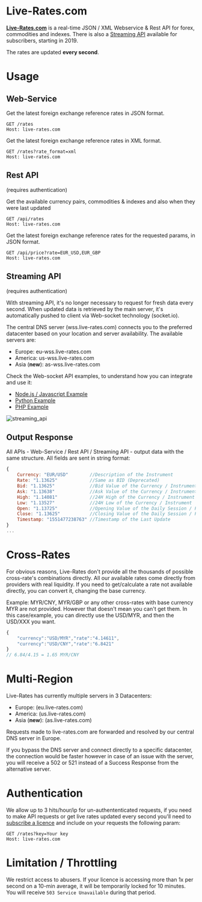 # Live-Rates.com

[**Live-Rates.com**](https://www.live-rates.com/) is a real-time JSON / XML Webservice & Rest API for forex, commodities and indexes. There is also a [Streaming API](#streaming-api) available for subscribers, starting in 2019.

The rates are updated **every second**.

# Usage

## Web-Service

Get the latest foreign exchange reference rates in JSON format.

```http
GET /rates
Host: live-rates.com
```

Get the latest foreign exchange reference rates in XML format.

```http
GET /rates?rate_format=xml
Host: live-rates.com
```

## Rest API 
(requires authentication)

Get the available currency pairs, commodities & indexes and also when they were last updated

```http
GET /api/rates
Host: live-rates.com
```

Get the latest foreign exchange reference rates for the requested params, in JSON format.

```http
GET /api/price?rate=EUR_USD,EUR_GBP
Host: live-rates.com
```

## Streaming API
(requires authentication)

With streaming API, it's no longer necessary to request for fresh data every second. 
When updated data is retrieved by the main server, it's automatically pushed to client via Web-socket technology (socket.io).

The central DNS server (wss.live-rates.com) connects you to the preferred datacenter based on your location and server availability. The available servers are:

* Europe: eu-wss.live-rates.com
* America: us-wss.live-rates.com
* Asia (**new**): as-wss.live-rates.com

Check the Web-socket API examples, to understand how you can integrate and use it: 

* [Node.js / Javascript Example](https://github.com/Live-Rates/live-rates.com/tree/master/examples/Websocket-Streaming%20API/Node)
* [Python Example](https://github.com/Live-Rates/live-rates.com/blob/master/examples/Websocket-Streaming%20API/Python/streaming_client.py)
* [PHP Example](https://github.com/Live-Rates/live-rates.com/tree/master/examples/Websocket-Streaming%20API/PHP)


![streaming_api](https://thumbs.gfycat.com/RecklessBountifulAtlanticbluetang-size_restricted.gif)

## Output Response

All APIs - Web-Service / Rest API / Streaming API - output data with the same structure. All fields are sent in string format:

```javascript
{
	Currency: "EUR/USD"        //Description of the Instrument 
	Rate: "1.13625"            //Same as BID (Deprecated)
	Bid: "1.13625"             //Bid Value of the Currency / Instrument
	Ask: "1.13638"             //Ask Value of the Currency / Instrument
	High: "1.14081"            //24H High of the Currency / Instrument
	Low: "1.13527"             //24H Low of the Currency / Instrument
	Open: "1.13725"            //Opening Value of the Daily Session / Previous Day if Market is Active
	Close: "1.13625"           //Closing Value of the Daily Session / Previous Day if Market is Active
	Timestamp: "1551477238763" //Timestamp of the Last Update
}
...
```


# Cross-Rates

For obvious reasons, Live-Rates don't provide all the thousands of possible cross-rate's combinations directly. All our available rates come directly from providers with real liquidity. If you need to get/calculate a rate not available directly, you can convert it, changing the base currency.

Example:
MYR/CNY, MYR/GBP or any other cross-rates with base currency MYR are not provided. However that doesn't mean you can't get them. In this case/example, you can directly use the USD/MYR, and then the USD/XXX you want.

```javascript
{
	"currency":"USD/MYR","rate":"4.14611",
	"currency":"USD/CNY","rate":"6.8421"
}
// 6.84/4.15 = 1.65 MYR/CNY
```

# Multi-Region
Live-Rates has currently multiple servers in 3 Datacenters: 
* Europe: (eu.live-rates.com)
* America: (us.live-rates.com)
* Asia (**new**): (as.live-rates.com)

Requests made to live-rates.com are forwarded and resolved by our central DNS server in Europe.

If you bypass the DNS server and connect directly to a specific datacenter, the connection would be faster however in case of an issue with the server, you will receive a 502 or 521 instead of a Success Response from the alternative server.

# Authentication

We allow up to 3 hits/hour/ip for un-authententicated requests, if you need to make API requests or get live rates updated every second you'll need to [subscribe a licence](https://www.live-rates.com/checkout) and include on your requests the following param:


```http
GET /rates?key=Your key
Host: live-rates.com
```

# Limitation / Throttling

We restrict access to abusers. If your licence is accessing more than 1x per second on a 10-min average, it will be temporarily locked for 10 minutes. You will receive ```503 Service Unavailable``` during that period.
